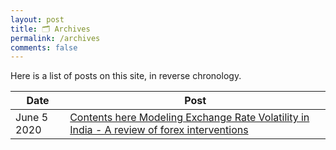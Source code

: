 ```yaml
---
layout: post
title: 🗂️ Archives
permalink: /archives
comments: false
---
```


Here is a list of posts on this site, in reverse chronology.

| Date | Post |
|------|------|
| June 5 2020 | [Contents here Modeling Exchange Rate Volatility in India - A review of forex interventions](/2020-04-27-review-india) |
